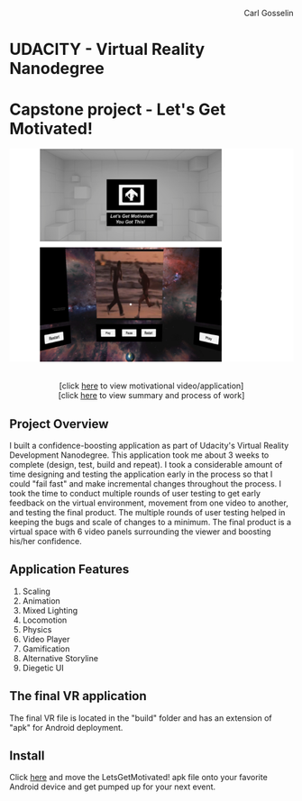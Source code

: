 <p align="right">
Carl Gosselin
</p>

# UDACITY - Virtual Reality Nanodegree

# Capstone project - Let's Get Motivated!

<p align="center">
<img src="pics/000 - Overall.png">
</p>
<p align="center">
<br>
[click <a target="_new" href="https://youtu.be/KByXvsmKrW8">here</a> to view motivational video/application]
<br>
[click <a target="_new" href="LetsGetMotivated! - Summary and Process.md">here</a> to view summary and process of work]
</p>


## Project Overview

I built a confidence-boosting application as part of Udacity's Virtual Reality Development Nanodegree.  This application took me about 3 weeks to complete (design, test, build and repeat).
I took a considerable amount of time designing and testing the application early in the process so that I could "fail fast" and make incremental changes throughout the process.
I took the time to conduct multiple rounds of user testing to get early feedback on the virtual environment, movement from one video to another, and testing the final product.
The multiple rounds of user testing helped in keeping the bugs and scale of changes to a minimum.  The final product is a virtual space with 6 video panels surrounding the viewer and boosting his/her confidence.  

## Application Features

1. Scaling
2. Animation
3. Mixed Lighting
4. Locomotion
5. Physics
6. Video Player
7. Gamification
8. Alternative Storyline
9. Diegetic UI

## The final VR application

The final VR file is located in the "build" folder and has an extension of "apk" for Android deployment.

## Install

Click <a href="build/">here</a> and move the LetsGetMotivated! apk file onto your favorite Android device and get pumped up for your next event.


